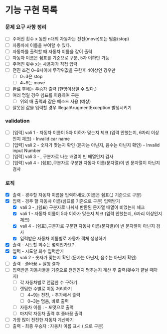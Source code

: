 # 기능 구현 목록

### 문제 요구 사항 정리

- [ ]  주어진 횟수 x 동안 n대의 자동차는 전진(move)또는 멈춤(stop)
- [ ]  자동차에 이름을 부여할 수 있다.
- [ ]  자동차를 출력할 때 자동차 이름을 같이 출력
- [ ]  자동차 이름은 쉼표를 기준으로 구분, 5자 이하만 가능
- [ ]  주어진 횟수 x는 사용자가 직접 입력
- [ ]  전진 조건 0~9사이에 무작위값을 구한후 4이상인 경우만
    - [ ]  0~3은 stop
    - [ ]  4~9는 move
- [ ]  완료 후에는 우승자 출력 (한명이상일 수 있다.)
- [ ]  여러 명일 경우 쉼표를 이용하여 구분
    - [ ]  위의 매 출력과 같은 메소드 사용 (예상)
- [ ]  잘못된 값을 입력할 경우 IllegalArugmentException 발생시키기

### validation

- [ ]  [입력] vali 1 - 자동차 이름이 5자 이하가 맞는지 체크 (입력 안했는지, 6자리 이상인지 체크) - Invalid car name
- [ ]  [입력] vali 2 - 숫자가 맞는지 확인 (문자는 아닌지, 음수는 아닌지 확인) - Invalid input Number
- [ ]  [입력] vali 3 - , 구분자로 나눈 배열이 빈 배열인지 검사
- [ ]  [입력] vali 4 - (쉼표),구분자로 구분한 자동차 이름(문자열)이 빈 문자열이 아닌지 검사
### 로직

- [x]  출력 - 경주할 자동차 이름을 입력하세요.(이름은 쉼표(,) 기준으로 구분)
- [x]  입력 - 경주 할 자동차 이름(쉼표를 기준으로 구분) 입력받기
    - [x]  vali 3 - ,(쉼표) 구분자로 나눠서 반환된 문자열 배열이 비었는지 체크
    - [x]  vali 1 - 자동차 이름이 5자 이하가 맞는지 체크 (입력 안했는지, 6자리 이상인지 체크)
    - [x]  vali 4 - (쉼표),구분자로 구분한 자동차 이름(문자열)이 빈 문자열이 아닌지 검사
    - [x]  입력받은 자동차 이름별로 자동차 객체 생성하기
- [x]  출력 - 시도할 회수는 몇회인가요?
- [x]  입력 - 시도할 회수 입력받기
    - [x]  vali 2 - 숫자가 맞는지 확인 (문자는 아닌지, 음수는 아닌지 확인)
- [ ]  출력 - 줄바꿈 + 실행 결과
- [ ]  입력받은 자동차들을 기준으로 전진인지 멈추는지 계산 후 출력(횟수가 끝날 때까지)
    - [ ]  각 자동차별로 랜덤한 수 구하기
    - [ ]  랜덤한 수별로 이동 처리하기
        - [ ]  4~9는 전진, - 추가해서 출력
        - [ ]  0~3는 멈춤, 바로 출력
    - [ ]  자동차 이름 : -  포맷으로 출력
    - [ ]  마지막 자동차 출력 후 줄바꿈 출력
- [ ]  가장 많이 전진한 자동차 계산하기
- [ ]  출력 - 최종 우승자 : 자동차 이름 표시 (,으로 구분)